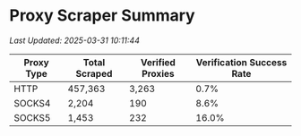 # Proxy Scraper Summary

_Last Updated: 2025-03-31 10:11:44_

| Proxy Type | Total Scraped | Verified Proxies | Verification Success Rate |
|------------|--------------|------------------|--------------------------|
| HTTP | 457,363 | 3,263 | 0.7% |
| SOCKS4 | 2,204 | 190 | 8.6% |
| SOCKS5 | 1,453 | 232 | 16.0% |
